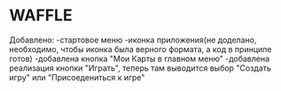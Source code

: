 # WAFFLE

Добавлено:
 -стартовое меню
 -иконка приложения(не доделано, необходимо, чтобы иконка была верного формата, а код в принципе готов)
 -добавлена кнопка "Мои Карты в главном меню"
 -добавлена реализация кнопки "Играть", теперь там выводится выбор "Создать игру" или "Присоедениться к игре"